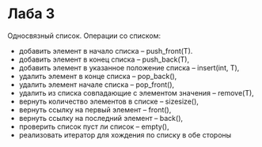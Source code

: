 # Лаба 3

 Односвязный список. Операции со списком:
- добавить элемент в начало списка – push_front(T).
- добавить элемент в конец списка – push_back(T),
- добавить элемент в указанное положение списка – insert(int, T),
- удалить элемент в конце списка – pop_back(),
- удалить элемент начале списка – pop_front(),
- удалить из списка совпадающие с элементом значения – remove(T),
- вернуть количество элементов в списке – sizesize(),
- вернуть ссылку на первый элемент – front(),
- вернуть ссылку на последний элемент – back(),
- проверить список пуст ли список – empty(),
- реализовать итератор для хождения по списку в обе стороны
